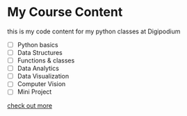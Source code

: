 # My Course Content
this is my code content for my python classes at Digipodium

- [ ] Python basics
- [ ] Data Structures
- [ ] Functions & classes
- [ ] Data Analytics
- [ ] Data Visualization
- [ ] Computer Vision
- [ ] Mini Project

[check out more](https://digipodium.com)
 

